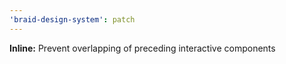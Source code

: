 ```yaml
---
'braid-design-system': patch
---
```


**Inline:** Prevent overlapping of preceding interactive components
